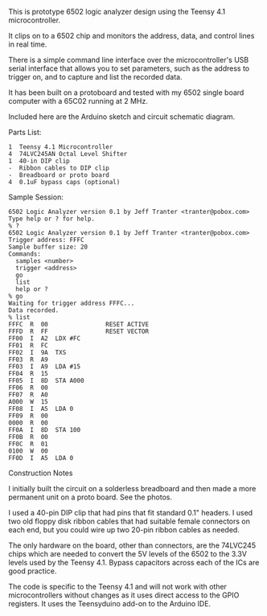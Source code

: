This is prototype 6502 logic analyzer design using the Teensy 4.1
microcontroller.

It clips on to a 6502 chip and monitors the address, data, and control
lines in real time.

There is a simple command line interface over the microcontroller's
USB serial interface that allows you to set parameters, such as the
address to trigger on, and to capture and list the recorded data.

It has been built on a protoboard and tested with my 6502 single board
computer with a 65C02 running at 2 MHz.

Included here are the Arduino sketch and circuit schematic diagram.

Parts List:

```
1  Teensy 4.1 Microcontroller
4  74LVC245AN Octal Level Shifter
1  40-in DIP clip
-  Ribbon cables to DIP clip
-  Breadboard or proto board
4  0.1uF bypass caps (optional)
```

Sample Session:

```
6502 Logic Analyzer version 0.1 by Jeff Tranter <tranter@pobox.com>
Type help or ? for help.
% ?
6502 Logic Analyzer version 0.1 by Jeff Tranter <tranter@pobox.com>
Trigger address: FFFC
Sample buffer size: 20
Commands:
  samples <number>
  trigger <address>
  go
  list
  help or ?
% go
Waiting for trigger address FFFC...
Data recorded.
% list
FFFC  R  00                RESET ACTIVE
FFFD  R  FF                RESET VECTOR
FF00  I  A2  LDX #FC       
FF01  R  FC                
FF02  I  9A  TXS           
FF03  R  A9                
FF03  I  A9  LDA #15       
FF04  R  15                
FF05  I  8D  STA A000      
FF06  R  00                
FF07  R  A0                
A000  W  15                
FF08  I  A5  LDA 0         
FF09  R  00                
0000  R  00                
FF0A  I  8D  STA 100       
FF0B  R  00                
FF0C  R  01                
0100  W  00                
FF0D  I  A5  LDA 0
```

Construction Notes

I initially built the circuit on a solderless breadboard and then made
a more permanent unit on a proto board. See the photos.

I used a 40-pin DIP clip that had pins that fit standard 0.1" headers.
I used two old floppy disk ribbon cables that had suitable female
connectors on each end, but you could wire up two 20-pin ribbon cables
as needed.

The only hardware on the board, other than connectors, are the
74LVC245 chips which are needed to convert the 5V levels of the 6502
to the 3.3V levels used by the Teensy 4.1. Bypass capacitors across
each of the ICs are good practice.

The code is specific to the Teensy 4.1 and will not work with other
microcontrollers without changes as it uses direct access to the GPIO
registers. It uses the Teensyduino add-on to the Arduino IDE.
